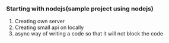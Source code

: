 ### Starting with nodejs(sample project using nodejs)

1. Creating own server
2. Creating small api on locally
3. async way of writing a code so that it will not block the code
